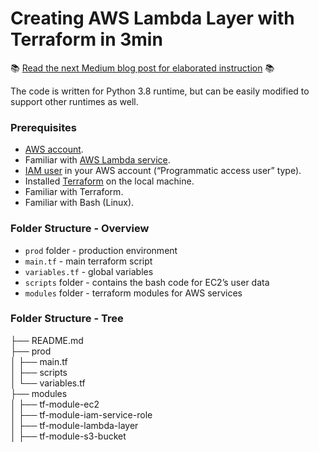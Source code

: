 # Creating AWS Lambda Layer with Terraform in 3min
:books: [Read the next Medium blog post for elaborated instruction]() :books:

The code is written for Python 3.8 runtime, but can be easily modified to support other runtimes as well. 

### Prerequisites
- [AWS account](https://aws.amazon.com/).
- Familiar with [AWS Lambda service](https://aws.amazon.com/lambda/).
- [IAM user](https://docs.aws.amazon.com/IAM/latest/UserGuide/id_users_create.html) in your AWS account (“Programmatic access user” type).
- Installed [Terraform](https://www.terraform.io/downloads.html) on the local machine.
- Familiar with Terraform.
- Familiar with Bash (Linux).

### Folder Structure - Overview
- `prod` folder - production environment
- `main.tf` - main terraform script
- `variables.tf` - global variables
- `scripts` folder - contains the bash code for EC2’s user data
- `modules` folder - terraform modules for AWS services

### Folder Structure - Tree
├── README.md</br>
├── prod</br>
│    ├── main.tf</br>
│    ├── scripts</br>
│    └── variables.tf</br>
├── modules</br>
│    ├── tf-module-ec2</br>
│    ├── tf-module-iam-service-role</br>
│    ├── tf-module-lambda-layer</br>
│    ├── tf-module-s3-bucket</br>